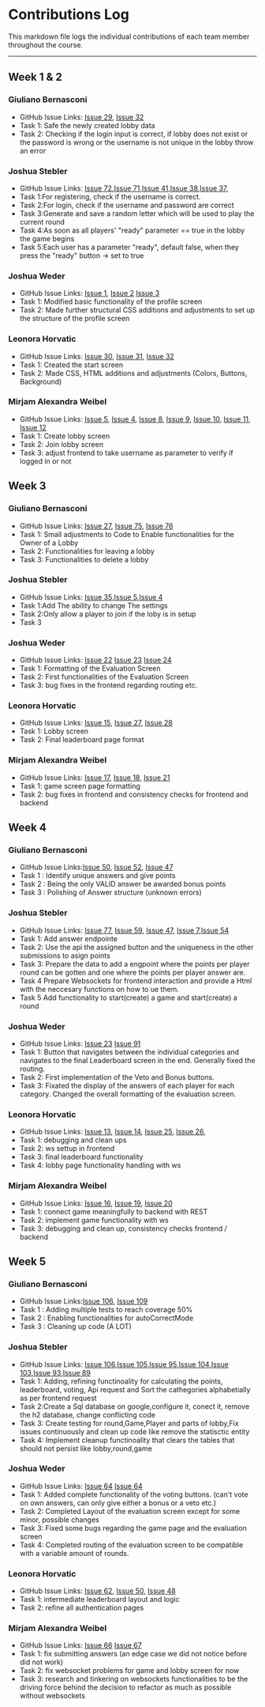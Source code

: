 # Contributions Log

This markdown file logs the individual contributions of each team member throughout the course.

---

## Week 1 & 2

### Giuliano Bernasconi
- GitHub Issue Links: [Issue 29](https://github.com/sopra-fs24-group-20/sopra-fs24-group-20-server/issues/29), [Issue 32](https://github.com/sopra-fs24-group-20/sopra-fs24-group-20-server/issues/32)
- Task 1: Safe the newly created lobby data 
- Task 2: Checking if the login input is correct, if lobby does not exist or the password is wrong or the username is not unique in the lobby throw an error

### Joshua Stebler
- GitHub Issue Links: [Issue 72](https://github.com/sopra-fs24-group-20/sopra-fs24-group-20-server/issues/72),[Issue 71](https://github.com/sopra-fs24-group-20/sopra-fs24-group-20-server/issues/71),[Issue 41](https://github.com/sopra-fs24-group-20/sopra-fs24-group-20-server/issues/41),[Issue 38](https://github.com/sopra-fs24-group-20/sopra-fs24-group-20-server/issues/38),[Issue 37](https://github.com/sopra-fs24-group-20/sopra-fs24-group-20-server/issues/37),
- Task 1:For registering, check if the username is correct.
- Task 2:For login, check if the username and password are correct
- Task 3:Generate and save a random letter which will be used to play the current round
- Task 4:As soon as all players' "ready" parameter == true in the lobby the game begins
- Task 5:Each user has a parameter "ready", default false, when they press the "ready" button -> set to true

### Joshua Weder
- GitHub Issue Links: [Issue 1](https://github.com/sopra-fs24-group-20/sopra-fs24-group-20-client/issues/1),
[Issue 2](https://github.com/sopra-fs24-group-20/sopra-fs24-group-20-client/issues/2)
[Issue 3](https://github.com/sopra-fs24-group-20/sopra-fs24-group-20-client/issues/3)
- Task 1: Modified basic functionality of the profile screen
- Task 2: Made further structural CSS additions and adjustments to set up the structure of the profile screen

### Leonora Horvatic
- GitHub Issue Links: [Issue 30](https://github.com/sopra-fs24-group-20/sopra-fs24-group-20-client/issues/30),
[Issue 31](https://github.com/sopra-fs24-group-20/sopra-fs24-group-20-client/issues/31),
[Issue 32](https://github.com/sopra-fs24-group-20/sopra-fs24-group-20-client/issues/32)
- Task 1: Created the start screen
- Task 2: Made CSS, HTML additions and adjustments (Colors, Buttons, Background)

### Mirjam Alexandra Weibel
- GitHub Issue Links: [Issue 5](https://github.com/sopra-fs24-group-20/sopra-fs24-group-20-client/issues/5), [Issue 4](https://github.com/sopra-fs24-group-20/sopra-fs24-group-20-client/issues/4), [Issue 8](https://github.com/sopra-fs24-group-20/sopra-fs24-group-20-client/issues/8), [Issue 9](https://github.com/sopra-fs24-group-20/sopra-fs24-group-20-client/issues/9), [Issue 10](https://github.com/sopra-fs24-group-20/sopra-fs24-group-20-client/issues/10), [Issue 11](https://github.com/sopra-fs24-group-20/sopra-fs24-group-20-client/issues/11), [Issue 12](https://github.com/sopra-fs24-group-20/sopra-fs24-group-20-client/issues/12)
- Task 1: Create lobby screen
- Task 2: Join lobby screen
- Task 3: adjust frontend to take username as parameter to verify if logged in or not

## Week 3

### Giuliano Bernasconi
- GitHub Issue Links: [Issue 27](https://github.com/sopra-fs24-group-20/sopra-fs24-group-20-server/issues/27), [Issue 75](https://github.com/sopra-fs24-group-20/sopra-fs24-group-20-server/issues/75), [Issue 76](https://github.com/sopra-fs24-group-20/sopra-fs24-group-20-server/issues/76)
- Task 1: Small adjustments to Code to Enable functionalities for the Owner of a Lobby 
- Task 2: Functionalities for leaving a lobby
- Task 3: Functionalities to delete a lobby

### Joshua Stebler
- GitHub Issue Links: [Issue 35](https://github.com/sopra-fs24-group-20/sopra-fs24-group-20-server/issues/35),[Issue 5](https://github.com/sopra-fs24-group-20/sopra-fs24-group-20-server/issues/5),[Issue 4](https://github.com/sopra-fs24-group-20/sopra-fs24-group-20-server/issues/4)
- Task 1:Add The ability to change The settings
- Task 2:Only allow a player to join if the loby is in setup
- Task 3

### Joshua Weder
- GitHub Issue Links: [Issue 22](https://github.com/sopra-fs24-group-20/sopra-fs24-group-20-client/issues/22)
  [Issue 23](https://github.com/sopra-fs24-group-20/sopra-fs24-group-20-client/issues/23)
  [Issue 24](https://github.com/sopra-fs24-group-20/sopra-fs24-group-20-client/issues/24)
- Task 1: Formatting of the Evaluation Screen
- Task 2: First functionalities of the Evaluation Screen
- Task 3: bug fixes in the frontend regarding routing etc. 

### Leonora Horvatic
- GitHub Issue Links: [Issue 15](https://github.com/sopra-fs24-group-20/sopra-fs24-group-20-client/issues/15),
  [Issue 27](https://github.com/sopra-fs24-group-20/sopra-fs24-group-20-client/issues/27),
  [Issue 28](https://github.com/sopra-fs24-group-20/sopra-fs24-group-20-client/issues/28)
- Task 1: Lobby screen
- Task 2: Final leaderboard page format

### Mirjam Alexandra Weibel
- GitHub Issue Links: [Issue 17](https://github.com/sopra-fs24-group-20/sopra-fs24-group-20-client/issues/17), [Issue 18](https://github.com/sopra-fs24-group-20/sopra-fs24-group-20-client/issues/18), [Issue 21](https://github.com/sopra-fs24-group-20/sopra-fs24-group-20-client/issues/21)
- Task 1: game screen page formatting
- Task 2: bug fixes in frontend and consistency checks for frontend and backend

## Week 4

### Giuliano Bernasconi
- GitHub Issue Links:[Issue 50](https://github.com/sopra-fs24-group-20/sopra-fs24-group-20-server/issues/50), [Issue 52](https://github.com/sopra-fs24-group-20/sopra-fs24-group-20-server/issues/52), [Issue 47](https://github.com/sopra-fs24-group-20/sopra-fs24-group-20-server/issues/47)
- Task 1 : Identify unique answers and give points
- Task 2 : Being the only VALID answer be awarded bonus points
- Task 3 : Polishing of Answer structure (unknown errors)

### Joshua Stebler
- GitHub Issue Links: [Issue 77](https://github.com/sopra-fs24-group-20/sopra-fs24-group-20-server/issues/77), [Issue 59](https://github.com/sopra-fs24-group-20/sopra-fs24-group-20-server/issues/59), [Issue 47](https://github.com/sopra-fs24-group-20/sopra-fs24-group-20-server/issues/47), [Issue 7](https://github.com/sopra-fs24-group-20/sopra-fs24-group-20-server/issues/7),[Issue 54](https://github.com/sopra-fs24-group-20/sopra-fs24-group-20-server/issues/54)
- Task 1: Add answer endpointe
- Task 2: Use the api the assigned button and the uniqueness in the other submissions to asign points
- Task 3: Prepare the data to add a engpoint where the points per player round can be gotten and one where the points per player answer are.
- Task 4 Prepare Websockets for frontend interaction and provide a Html with the neccesary functions on how to ue them.
- Task 5 Add functionality to start(create) a game and start(create) a round

### Joshua Weder
- GitHub Issue Links: [Issue 23](https://github.com/sopra-fs24-group-20/sopra-fs24-group-20-client/issues/23)
  [Issue 91](https://github.com/sopra-fs24-group-20/sopra-fs24-group-20-client/issues/91)
- Task 1: Button that navigates between the individual categories and navigates to the final Leaderboard screen in the end.
  Generally fixed the routing.
- Task 2: First implementation of the Veto and Bonus buttons.
- Task 3: Fixated the display of the answers of each player for each category. Changed the overall formatting of the evaluation screen.

### Leonora Horvatic
- GitHub Issue Links: [Issue 13](https://github.com/sopra-fs24-group-20/sopra-fs24-group-20-client/issues/13),
  [Issue 14](https://github.com/sopra-fs24-group-20/sopra-fs24-group-20-client/issues/14),
  [Issue 25](https://github.com/sopra-fs24-group-20/sopra-fs24-group-20-client/issues/25),
[Issue 26](https://github.com/sopra-fs24-group-20/sopra-fs24-group-20-client/issues/26),
- Task 1: debugging and clean ups
- Task 2: ws settup in frontend
- Task 3: final leaderboard functionality
- Task 4: lobby page functionality handling with ws

### Mirjam Alexandra Weibel
- GitHub Issue Links: [Issue 16](https://github.com/sopra-fs24-group-20/sopra-fs24-group-20-client/issues/16), [Issue 19](https://github.com/sopra-fs24-group-20/sopra-fs24-group-20-client/issues/19), [Issue 20](https://github.com/sopra-fs24-group-20/sopra-fs24-group-20-client/issues/20)
- Task 1: connect game meaningfully to backend with REST 
- Task 2: implement game functionality with ws
- Task 3: debugging and clean up, consistency checks frontend / backend

## Week 5

### Giuliano Bernasconi
- GitHub Issue Links:[Issue 106](https://github.com/sopra-fs24-group-20/sopra-fs24-group-20-server/issues/106), [Issue 109](https://github.com/sopra-fs24-group-20/sopra-fs24-group-20-server/issues/109)
- Task 1 : Adding multiple tests to reach coverage 50%
- Task 2 : Enabling functionalities for autoCorrectMode
- Task 3 : Cleaning up code (A LOT)

### Joshua Stebler
- GitHub Issue Links: [Issue 106](https://github.com/sopra-fs24-group-20/sopra-fs24-group-20-server/issues/106),[Issue 105](https://github.com/sopra-fs24-group-20/sopra-fs24-group-20-server/issues/105),[Issue 95](https://github.com/sopra-fs24-group-20/sopra-fs24-group-20-server/issues/95),[Issue 104](https://github.com/sopra-fs24-group-20/sopra-fs24-group-20-server/issues/104),[Issue 103](https://github.com/sopra-fs24-group-20/sopra-fs24-group-20-server/issues/103),[Issue 93](https://github.com/sopra-fs24-group-20/sopra-fs24-group-20-server/issues/93),[Issue 89](https://github.com/sopra-fs24-group-20/sopra-fs24-group-20-server/issues/89)
- Task 1: Adding, refining functinoality for calculating the points, leaderboard, voting, Api request and Sort the cathegories alphabetially as per frontend request
- Task 2:Create a Sql database on google,configure it, conect it, remove the h2 database, change conflicting code
- Task 3: Create testing for round,Game,Player and parts of lobby,Fix issues continuously and clean up code like remove the statisctic entity
- Task 4: Implement cleanup functinoality that clears the tables that should not persist like lobby,round,game


### Joshua Weder
- GitHub Issue Links: [Issue 64](https://github.com/sopra-fs24-group-20/sopra-fs24-group-20-client/issues/64)
  [Issue 64](https://github.com/sopra-fs24-group-20/sopra-fs24-group-20-client/issues/64)
- Task 1: Added complete functionality of the voting buttons. (can't vote on own answers, can only give either a bonus or a veto etc.)
- Task 2: Completed Layout of the evaluation screen except for some minor, possible changes
- Task 3: Fixed some bugs regarding the game page and the evaluation screen
- Task 4: Completed routing of the evaluation screen to be compatible with a variable amount of rounds.

### Leonora Horvatic
- GitHub Issue Links: [Issue 62](https://github.com/sopra-fs24-group-20/sopra-fs24-group-20-client/issues/62), 
[Issue 50](https://github.com/sopra-fs24-group-20/sopra-fs24-group-20-client/issues/50),
[Issue 48](https://github.com/sopra-fs24-group-20/sopra-fs24-group-20-client/issues/48)
- Task 1: intermediate leaderboard layout and logic
- Task 2: refine all authentication pages

### Mirjam Alexandra Weibel
- GitHub Issue Links: [Issue 66](https://github.com/sopra-fs24-group-20/sopra-fs24-group-20-client/issues/66)
  [Issue 67](https://github.com/sopra-fs24-group-20/sopra-fs24-group-20-client/issues/67)
- Task 1: fix submitting answers (an edge case we did not notice before did not work)
- Task 2: fix websocket problems for game and lobby screen for now
- Task 3: research and tinkering on websockets functionalities to be the driving force behind the decision to refactor as much as possible without websockets



